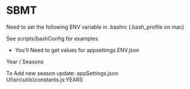 # SBMT

Need to set the following ENV variable in .bashrc (.bash_profile on mac)

See scripts/bashConfig for examples

<!-- TODO - update for docker / fly.io -->

- You'll Need to get values for appsettings.ENV.json

Year / Seasons

To Add new season update:
appSettings.json
UI\src\utils\constants.js:YEARS
